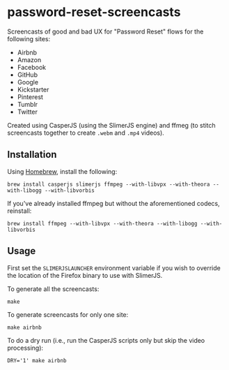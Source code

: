 # password-reset-screencasts

Screencasts of good and bad UX for "Password Reset" flows for the following sites:

* Airbnb
* Amazon
* Facebook
* GitHub
* Google
* Kickstarter
* Pinterest
* Tumblr
* Twitter

Created using CasperJS (using the SlimerJS engine) and ffmeg (to stitch screencasts together to create `.webm` and `.mp4` videos).


## Installation

Using [Homebrew](http://brew.sh/), install the following:

    brew install casperjs slimerjs ffmpeg --with-libvpx --with-theora --with-libogg --with-libvorbis

If you've already installed ffmpeg but without the aforementioned codecs, reinstall:

    brew install ffmpeg --with-libvpx --with-theora --with-libogg --with-libvorbis


## Usage

First set the `SLIMERJSLAUNCHER` environment variable if you wish to override the location of the Firefox binary to use with SlimerJS.

To generate all the screencasts:

    make

To generate screencasts for only one site:

    make airbnb

To do a dry run (i.e., run the CasperJS scripts only but skip the video processing):

    DRY='1' make airbnb
